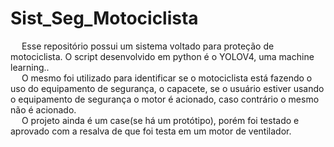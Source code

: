 # Sist_Seg_Motociclista

  &emsp; <p1>  Esse repositório possui um sistema voltado para proteção de motociclista. O script desenvolvido em python é o YOLOV4, uma machine learning..</p1><br/>
  &emsp; <p1>   O mesmo foi utilizado para identificar se o motociclista está fazendo o uso do equipamento de segurança, o capacete,
	se o usuário estiver usando o equipamento de segurança o motor é acionado, caso contrário o mesmo não é acionado.</p1><br/>
 &emsp; <p1>  O projeto ainda é um case(se há um protótipo), porém foi testado e aprovado com a resalva de que foi testa em um motor de ventilador.<p1>

